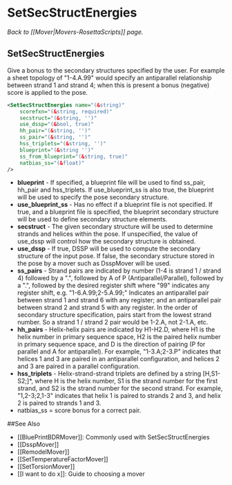 # SetSecStructEnergies
*Back to [[Mover|Movers-RosettaScripts]] page.*
## SetSecStructEnergies

Give a bonus to the secondary structures specified by the user. For example a sheet topology of "1-4.A.99" would specify an antiparallel relationship between strand 1 and strand 4; when this is present a bonus (negative) score is applied to the pose.


```xml
<SetSecStructEnergies name="(&string)"
    scorefxn="(&string, required)"
    secstruct="(&string, '')"
    use_dssp="(&bool, true)"
    hh_pair="(&string, '')"
    ss_pair="(&string, '')"
    hss_triplets="(&string, '')"
    blueprint="(&string '')"
    ss_from_blueprint="(&string, true)"
    natbias_ss="(&float)"
/> 
```

-   **blueprint** - If specified, a blueprint file will be used to find ss_pair, hh_pair and hss_triplets.  If use_blueprint_ss is also true, the blueprint will be used to specify the pose secondary structure.
-   **use_blueprint_ss** - Has no effect if a blueprint file is not specified. If true, and a blueprint file is specified, the blueprint secondary structure will be used to define secondary structure elements. 
-   **secstruct** - The given secondary structure will be used to determine strands and helices within the pose.  If unspecified, the value of use_dssp will control how the secondary structure is obtained.
-   **use_dssp** - If true, DSSP will be used to compute the secondary structure of the input pose. If false, the secondary structure stored in the pose by a mover such as DsspMover will be used.
-   **ss_pairs** - Strand pairs are indicated by number (1-4 is strand 1 / strand 4) followed by a ".", followed by A of P (Antiparallel/Parallel), followed by a ".", followed by the desired register shift where "99" indicates any register shift, e.g. "1-6.A.99;2-5.A.99;" Indicates an antiparallel pair between strand 1 and strand 6 with any register; and an antiparallel pair between strand 2 and strand 5 with any register.  In the order of secondary structure specification, pairs start from the lowest strand number. So a strand 1 / strand 2 pair would be 1-2.A, not 2-1.A, etc.
-   **hh_pairs** - Helix-helix pairs are indicated by H1-H2.D, where H1 is the helix number in primary sequence space, H2 is the paired helix number in primary sequence space, and D is the direction of pairing (P for parallel and A for antiparallel).  For example, "1-3.A;2-3.P" indicates that helices 1 and 3 are paired in an antiparallel configuration, and helices 2 and 3 are paired in a parallel configuration.
-   **hss_triplets** - Helix-strand-strand triplets are defined by a string [H,S1-S2;]*, where H is the helix number, S1 is the strand number for the first strand, and S2 is the strand number for the second strand. For example, "1,2-3;2,1-3" indicates that helix 1 is paired to strands 2 and 3, and helix 2 is paired to strands 1 and 3.
-   natbias\_ss = score bonus for a correct pair.


##See Also

* [[BluePrintBDRMover]]: Commonly used with SetSecStructEnergies
* [[DsspMover]]
* [[RemodelMover]]
* [[SetTemperatureFactorMover]]
* [[SetTorsionMover]]
* [[I want to do x]]: Guide to choosing a mover
